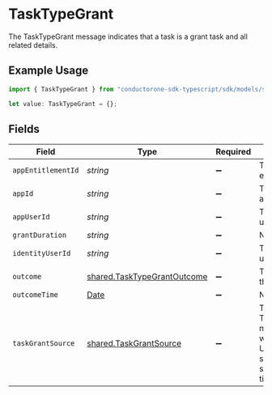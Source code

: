 # TaskTypeGrant

The TaskTypeGrant message indicates that a task is a grant task and all related details.

## Example Usage

```typescript
import { TaskTypeGrant } from "conductorone-sdk-typescript/sdk/models/shared";

let value: TaskTypeGrant = {};
```

## Fields

| Field                                                                                                | Type                                                                                                 | Required                                                                                             | Description                                                                                          |
| ---------------------------------------------------------------------------------------------------- | ---------------------------------------------------------------------------------------------------- | ---------------------------------------------------------------------------------------------------- | ---------------------------------------------------------------------------------------------------- |
| `appEntitlementId`                                                                                   | *string*                                                                                             | :heavy_minus_sign:                                                                                   | The ID of the app entitlement.                                                                       |
| `appId`                                                                                              | *string*                                                                                             | :heavy_minus_sign:                                                                                   | The ID of the app.                                                                                   |
| `appUserId`                                                                                          | *string*                                                                                             | :heavy_minus_sign:                                                                                   | The ID of the app user.                                                                              |
| `grantDuration`                                                                                      | *string*                                                                                             | :heavy_minus_sign:                                                                                   | N/A                                                                                                  |
| `identityUserId`                                                                                     | *string*                                                                                             | :heavy_minus_sign:                                                                                   | The ID of the user.                                                                                  |
| `outcome`                                                                                            | [shared.TaskTypeGrantOutcome](../../../sdk/models/shared/tasktypegrantoutcome.md)                    | :heavy_minus_sign:                                                                                   | The outcome of the grant.                                                                            |
| `outcomeTime`                                                                                        | [Date](https://developer.mozilla.org/en-US/docs/Web/JavaScript/Reference/Global_Objects/Date)        | :heavy_minus_sign:                                                                                   | N/A                                                                                                  |
| `taskGrantSource`                                                                                    | [shared.TaskGrantSource](../../../sdk/models/shared/taskgrantsource.md)                              | :heavy_minus_sign:                                                                                   | The TaskGrantSource message tracks which external URL was the source of the specificed grant ticket. |